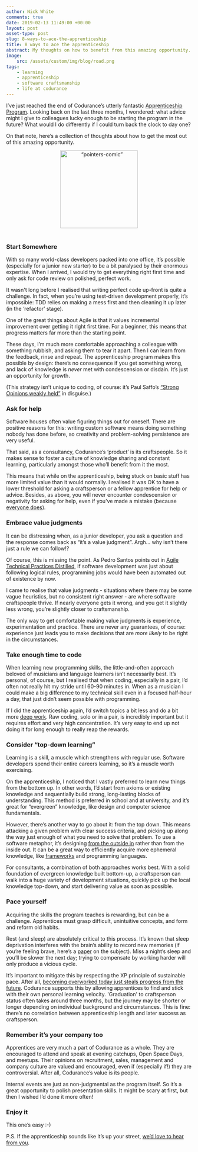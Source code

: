 ```yaml
---
author: Nick White
comments: true
date: 2019-02-13 11:49:00 +00:00
layout: post
asset-type: post
slug: 8-ways-to-ace-the-apprenticeship
title: 8 ways to ace the apprenticeship
abstract: My thoughts on how to benefit from this amazing opportunity.
image:
    src: /assets/custom/img/blog/road.png
tags:
    - learning
    - apprenticeship
    - software craftsmanship
    - life at codurance
---
```

I’ve just reached the end of Codurance’s utterly fantastic [Apprenticeship Program][apply]. Looking back on the last three months, I wondered: what advice might I give to colleagues lucky enough to be starting the program in the future? What would I do differently if I could turn back the clock to day one?

On that note, here’s a collection of thoughts about how to get the most out of this amazing opportunity.

<center>
<img src="{{site.baseurl}}/assets/custom/img/blog/xkcd-pointers.png" alt=“pointers-comic” class="img img-fluid" style="width: 15em;"/>
</center>
<br/>

###  Start Somewhere
With so many world-class developers packed into one office, it’s possible (especially for a junior new starter) to be a bit paralysed by their enormous expertise. When I arrived, I would try to get everything right first time and only ask for code review on polished, perfect work.

It wasn't long before I realised that writing perfect code up-front is quite a challenge. In fact, when you’re using test-driven development properly, it’s impossible: TDD relies on making a mess first and then cleaning it up later (in the ‘refactor’ stage).

One of the great things about Agile is that it values incremental improvement over getting it right first time. For a beginner, this means that progress matters far more than the starting point.

These days, I’m much more comfortable approaching a colleague with something rubbish, and asking them to tear it apart. Then I can learn from the feedback, rinse and repeat. The apprenticeship program makes this possible by design: there’s no consequence if you get something wrong, and lack of knowledge is _never_ met with condescension or disdain. It’s just an opportunity for growth.

(This strategy isn’t unique to coding, of course: it’s Paul Saffo’s [“Strong Opinions weakly held”][saffo] in disguise.)

### Ask for help
Software houses often value figuring things out for oneself. There are positive reasons for this: writing custom software means doing something nobody has done before, so creativity and problem-solving persistence are very useful.

That said, as a consultancy, Codurance’s ‘product’ is its craftspeople. So it makes sense to foster a culture of knowledge sharing and constant learning, particularly amongst those who’ll benefit from it the most.

This means that while on the apprenticeship, being stuck on basic stuff has more limited value than it would normally. I realised it was OK to have a lower threshold for asking a craftsperson or a fellow apprentice for help or advice. Besides, as above, you will never encounter condescension or negativity for asking for help, even if you’ve made a mistake (because [everyone does][mistakes]).

### Embrace value judgments
It can be distressing when, as a junior developer, you ask a question and the response comes back as “it’s a value judgment”. Argh... why isn’t there just a rule we can follow!?

Of course, this is missing the point. As Pedro Santos points out in [Agile Technical Practices Distilled][ATPD], if software development was just about following logical rules, programming jobs would have been automated out of existence by now.

I came to realise that value judgments - situations where there may be some vague heuristics, but no consistent right answer - are where software craftspeople thrive. If nearly everyone gets it wrong, and you get it slightly less wrong, you’re slightly closer to craftsmanship.

The only way to get comfortable making value judgments is experience, experimentation and practice. There are never any guarantees, of course: experience just leads you to make decisions that are _more likely_ to be right in the circumstances.

### Take enough time to code
When learning new programming skills, the little-and-often approach beloved of musicians and language learners isn’t necessarily best. It’s personal, of course, but I realised that when coding, especially in a pair, I’d often not really hit my stride until 60-90 minutes in. When as a musician I could make a big difference to my technical skill even in a focused half-hour a day, that just didn’t seem possible with programming. 

If I did the apprenticeship again, I’d switch topics a bit less and do a bit more [deep work][deepwork]. Raw coding, solo or in a pair, is incredibly important but it requires effort and very high concentration. It’s very easy to end up not doing it for long enough to really reap the rewards.

### Consider “top-down learning”
Learning is a skill, a muscle which strengthens with regular use. Software developers spend their entire careers learning, so it’s a muscle worth exercising.

On the apprenticeship, I noticed that I vastly preferred to learn new things from the bottom up. In other words, I’d start from axioms or existing knowledge and sequentially build strong, long-lasting blocks of understanding. This method is preferred in school and at university, and it’s great for “evergreen” knowledge, like design and computer science fundamentals.

However, there’s another way to go about it: from the top down. This means attacking a given problem with clear success criteria, and picking up along the way just enough of what you need to solve that problem. To use a software metaphor, it’s designing [from the outside in][outsidein] rather than from the inside out. It can be a great way to efficiently acquire more ephemeral knowledge, like [frameworks][frameworks] and programming languages.

For consultants, a combination of both approaches works best. With a solid foundation of evergreen knowledge built bottom-up, a craftsperson can walk into a huge variety of development situations, quickly pick up the local knowledge top-down, and start delivering value as soon as possible.

### Pace yourself
Acquiring the skills the program teaches is rewarding, but can be a challenge. Apprentices must grasp difficult, unintuitive concepts, and form and reform old habits.

Rest (and sleep) are absolutely critical to this process. It’s known that sleep deprivation interferes with the brain’s ability to record new memories (if you’re feeling brave, here’s a [paper][sleepandmemory] on the subject). Miss a night’s sleep and you’ll be slower the next day; trying to compensate by working harder will only produce a vicious cycle.

It’s important to mitigate this by respecting the XP principle of sustainable pace. After all, [becoming overworked today just steals progress from the future][sustainablepace]. Codurance supports this by allowing apprentices to find and stick with their own personal learning velocity. 'Graduation' to craftsperson status often takes around three months, but the journey may be shorter or longer depending on individual background and circumstances. This is fine: there’s no correlation between apprenticeship length and later success as craftsperson.


### Remember it’s your company too
Apprentices are very much a part of Codurance as a whole. They are encouraged to attend and speak at evening catchups, Open Space Days, and meetups. Their opinions on recruitment, sales, management and company culture are valued and encouraged, even if (especially if!) they are controversial. After all, Codurance’s value is its people.

Internal events are just as non-judgmental as the program itself. So it’s a great opportunity to polish presentation skills. It might be scary at first, but then I wished I’d done it more often!

### Enjoy it
This one’s easy :-)

P.S. If the apprenticeship sounds like it’s up your street, [we’d love to hear from you][apply].

[apply]: https://codurance.com/careers/become_an_apprentice/
[saffo]: https://www.saffo.com/02008/07/26/strong-opinions-weakly-held/
[mistakes]: https://tosbourn.com/every-developer-makes-mistakes-all-the-time/
[ATPD]: https://leanpub.com/agiletechnicalpracticesdistilled
[deepwork]: http://calnewport.com/books/deep-work/
[outsidein]: https://codurance.com/2017/10/23/outside-in-design/
[frameworks]: https://sizovs.net/2018/12/17/stop-learning-frameworks/
[sleepandmemory]: http://learnmem.cshlp.org/content/20/10/558.full
[sustainablepace]: http://www.extremeprogramming.org/rules/overtime.html
[driving]: https://www.ingenie.com/blog/2017/11/is-passing-first-time-best
